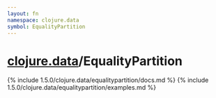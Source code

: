 ```yaml
---
layout: fn
namespace: clojure.data
symbol: EqualityPartition
---
```


# [clojure.data](../)/EqualityPartition

{% include 1.5.0/clojure.data/equalitypartition/docs.md %}
{% include 1.5.0/clojure.data/equalitypartition/examples.md %}

